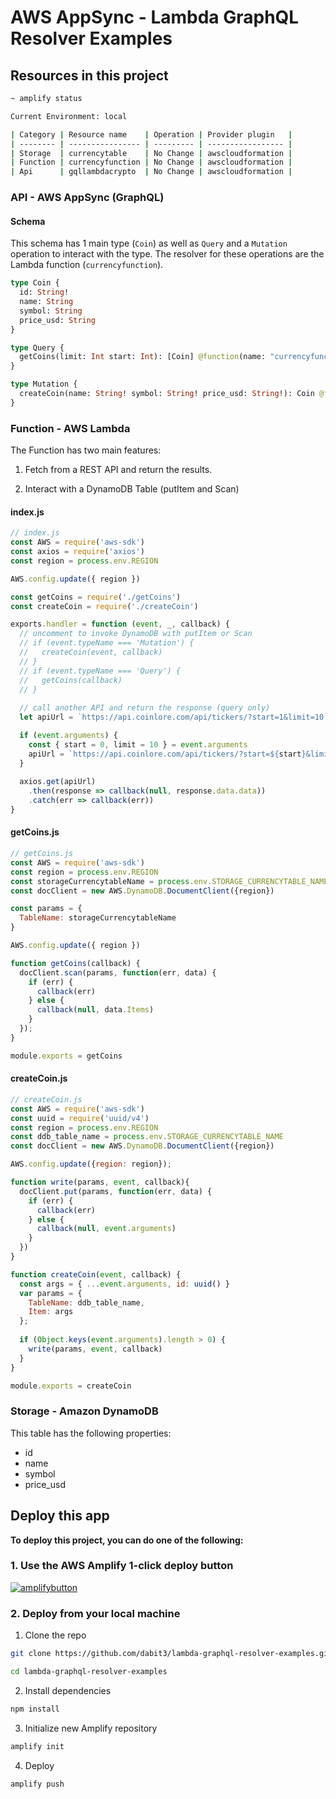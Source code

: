 # AWS AppSync - Lambda GraphQL Resolver Examples

## Resources in this project

```sh
~ amplify status

Current Environment: local

| Category | Resource name    | Operation | Provider plugin   |
| -------- | ---------------- | --------- | ----------------- |
| Storage  | currencytable    | No Change | awscloudformation |
| Function | currencyfunction | No Change | awscloudformation |
| Api      | gqllambdacrypto  | No Change | awscloudformation |
```

### API - AWS AppSync (GraphQL)

#### Schema

This schema has 1 main type (`Coin`) as well as `Query` and a `Mutation` operation to interact with the type. The resolver for these operations are the Lambda function (`currencyfunction`).

```graphql
type Coin {
  id: String!
  name: String
  symbol: String
  price_usd: String
}

type Query {
  getCoins(limit: Int start: Int): [Coin] @function(name: "currencyfunction-${env}")
}

type Mutation {
  createCoin(name: String! symbol: String! price_usd: String!): Coin @function(name: "currencyfunction-${env}")
}
```

### Function - AWS Lambda

The Function has two main features: 

1. Fetch from a REST API and return the results.

2. Interact with a DynamoDB Table (putItem and Scan)

#### index.js

```javascript
// index.js
const AWS = require('aws-sdk')
const axios = require('axios')
const region = process.env.REGION

AWS.config.update({ region })

const getCoins = require('./getCoins')
const createCoin = require('./createCoin')

exports.handler = function (event, _, callback) {
  // uncomment to invoke DynamoDB with putItem or Scan
  // if (event.typeName === 'Mutation') {
  //   createCoin(event, callback)
  // }
  // if (event.typeName === 'Query') {
  //   getCoins(callback)
  // }
  
  // call another API and return the response (query only)
  let apiUrl = `https://api.coinlore.com/api/tickers/?start=1&limit=10`

  if (event.arguments) { 
    const { start = 0, limit = 10 } = event.arguments
    apiUrl = `https://api.coinlore.com/api/tickers/?start=${start}&limit=${limit}`
  }
  
  axios.get(apiUrl)
    .then(response => callback(null, response.data.data))
    .catch(err => callback(err))
}
```

#### getCoins.js

```javascript
// getCoins.js
const AWS = require('aws-sdk')
const region = process.env.REGION
const storageCurrencytableName = process.env.STORAGE_CURRENCYTABLE_NAME
const docClient = new AWS.DynamoDB.DocumentClient({region})

const params = {
  TableName: storageCurrencytableName
}

AWS.config.update({ region })

function getCoins(callback) {
  docClient.scan(params, function(err, data) {
    if (err) {
      callback(err)
    } else {
      callback(null, data.Items)
    }
  });
}

module.exports = getCoins
```

#### createCoin.js

```javascript
// createCoin.js
const AWS = require('aws-sdk')
const uuid = require('uuid/v4')
const region = process.env.REGION
const ddb_table_name = process.env.STORAGE_CURRENCYTABLE_NAME
const docClient = new AWS.DynamoDB.DocumentClient({region})

AWS.config.update({region: region});

function write(params, event, callback){
  docClient.put(params, function(err, data) {
    if (err) {
      callback(err)
    } else {
      callback(null, event.arguments)
    }
  })
}

function createCoin(event, callback) {
  const args = { ...event.arguments, id: uuid() }
  var params = {
    TableName: ddb_table_name,
    Item: args
  };
  
  if (Object.keys(event.arguments).length > 0) {
    write(params, event, callback)
  } 
}

module.exports = createCoin
```

### Storage - Amazon DynamoDB

This table has the following properties:

- id
- name
- symbol
- price_usd

## Deploy this app

__To deploy this project, you can do one of the following:__

### 1. Use the AWS Amplify 1-click deploy button

[![amplifybutton](https://oneclick.amplifyapp.com/button.svg)](https://console.aws.amazon.com/amplify/home#/deploy?repo=https://github.com/dabit3/lambda-graphql-resolver-examples)

### 2. Deploy from your local machine

1. Clone the repo

```sh
git clone https://github.com/dabit3/lambda-graphql-resolver-examples.git

cd lambda-graphql-resolver-examples
```

2. Install dependencies

```sh
npm install
```

3. Initialize new Amplify repository

```sh
amplify init
```

4. Deploy

```sh
amplify push
```